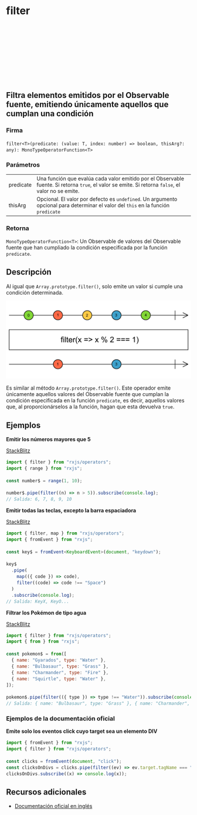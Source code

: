 <div class="page-heading">

# filter

<a target="_blank" href="https://github.com/ReactiveX/rxjs/blob/master/src/internal/operators/filter.ts">
<svg>
  <use xlink:href="/assets/icons/github.svg#github"></use>
</svg>
</a>
</div>

<h2 class="subtitle"> Filtra elementos emitidos por el Observable fuente, emitiendo únicamente aquellos que cumplan una condición
</h2>

### Firma

`filter<T>(predicate: (value: T, index: number) => boolean, thisArg?: any): MonoTypeOperatorFunction<T>`

### Parámetros

<table>
<tr><td>predicate</td><td>Una función que evalúa cada valor emitido por el Observable fuente. Si retorna <code>true</code>, el valor se emite. Si retorna <code>false</code>, el valor no se emite.</td></tr>

<tr><td>thisArg</td><td>Opcional. El valor por defecto es <code>undefined</code>.
Un argumento opcional para determinar el valor del <code>this</code> en la función <code>predicate</code>
</td></tr>
</table>

### Retorna

`MonoTypeOperatorFunction<T>`: Un Observable de valores del Observable fuente que han cumpliado la condición especificada por la función `predicate`.

## Descripción

Al igual que `Array.prototype.filter()`, solo emite un valor si cumple una condición determinada.

<img src="assets/images/marble-diagrams/filtering/filter.png" alt="Diagrama de canicas del operador filter">

Es similar al método `Array.prototype.filter()`. Este operador emite únicamente aquellos valores del Observable fuente que cumplan la condición especificada en la función `predicate`, es decir, aquellos valores que, al proporcionárselos a la función, hagan que esta devuelva `true`.

## Ejemplos

**Emitir los números mayores que 5**

<a target="_blank" href="https://stackblitz.com/edit/rxjs-filter-1?file=index.ts">StackBlitz</a>

```javascript
import { filter } from "rxjs/operators";
import { range } from "rxjs";

const number$ = range(1, 10);

number$.pipe(filter((n) => n > 5)).subscribe(console.log);
// Salida: 6, 7, 8, 9, 10
```

**Emitir todas las teclas, excepto la barra espaciadora**

<a target="_blank" href="https://stackblitz.com/edit/rxjs-filter-2?file=index.ts">StackBlitz</a>

```typescript
import { filter, map } from "rxjs/operators";
import { fromEvent } from "rxjs";

const key$ = fromEvent<KeyboardEvent>(document, "keydown");

key$
  .pipe(
    map(({ code }) => code),
    filter((code) => code !== "Space")
  )
  .subscribe(console.log);
// Salida: KeyX, KeyO...
```

**Filtrar los Pokémon de tipo agua**

<a target="_blank" href="https://stackblitz.com/edit/rxjs-filter-3?file=index.ts">StackBlitz</a>

```javascript
import { filter } from "rxjs/operators";
import { from } from "rxjs";

const pokemon$ = from([
  { name: "Gyarados", type: "Water" },
  { name: "Bulbasaur", type: "Grass" },
  { name: "Charmander", type: "Fire" },
  { name: "Squirtle", type: "Water" },
]);

pokemon$.pipe(filter(({ type }) => type !== "Water")).subscribe(console.log);
// Salida: { name: "Bulbasaur", type: "Grass" }, { name: "Charmander", type: "Fire" }
```

### Ejemplos de la documentación oficial

**Emite solo los eventos click cuyo target sea un elemento DIV**

```javascript
import { fromEvent } from "rxjs";
import { filter } from "rxjs/operators";

const clicks = fromEvent(document, "click");
const clicksOnDivs = clicks.pipe(filter((ev) => ev.target.tagName === "DIV"));
clicksOnDivs.subscribe((x) => console.log(x));
```

## Recursos adicionales

- [Documentación oficial en inglés](https://rxjs-dev.firebaseapp.com/api/operators/filter)
